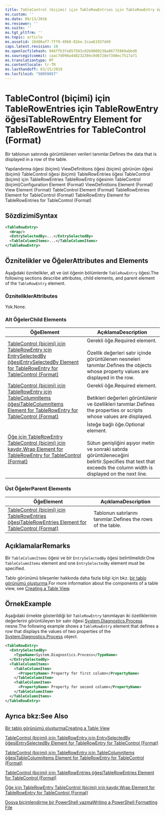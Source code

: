 ```yaml
---
title: TableControl (biçimi) için TableRowEntries için TableRowEntry öğesi | Microsoft Docs
ms.custom: ''
ms.date: 09/13/2016
ms.reviewer: ''
ms.suite: ''
ms.tgt_pltfrm: ''
ms.topic: article
ms.assetid: 18d86af7-7ff9-4968-81be-2caa61937d49
caps.latest.revision: 10
ms.openlocfilehash: 946ffb3fe857503c02b9000238a86775969abbd6
ms.sourcegitcommit: caac7d098a448232304c9d6728e7340ec7517a71
ms.translationtype: MT
ms.contentlocale: tr-TR
ms.lasthandoff: 03/15/2019
ms.locfileid: "58059857"
---
```

# <a name="tablerowentry-element-for-tablerowentries-for-tablecontrol-format"></a><span data-ttu-id="08fa2-102">TableControl (biçimi) için TableRowEntries için TableRowEntry öğesi</span><span class="sxs-lookup"><span data-stu-id="08fa2-102">TableRowEntry Element for TableRowEntries for TableControl (Format)</span></span>

<span data-ttu-id="08fa2-103">Bir tablonun satırında görüntülenen verileri tanımlar.</span><span class="sxs-lookup"><span data-stu-id="08fa2-103">Defines the data that is displayed in a row of the table.</span></span>

<span data-ttu-id="08fa2-104">Yapılandırma öğesi (biçimi) ViewDefinitions öğesi (biçimi) görünüm öğesi (biçimi) TableControl öğesi (biçimi) TableRowEntries öğesi TableControl (biçimi) için TableRowEntries TableRowEntry öğesinin TableControl (biçimi)</span><span class="sxs-lookup"><span data-stu-id="08fa2-104">Configuration Element (Format) ViewDefinitions Element (Format) View Element (Format) TableControl Element (Format) TableRowEntries Element for TableControl (Format) TableRowEntry Element for TableRowEntries for TableControl (Format)</span></span>

## <a name="syntax"></a><span data-ttu-id="08fa2-105">Sözdizimi</span><span class="sxs-lookup"><span data-stu-id="08fa2-105">Syntax</span></span>

```xml
<TableRowEntry>
  <Wrap/>
  <EntrySelectedBy>...</EntrySelectedBy>
  <TableColumnItems>...</TableColumnItems>
</TableRowEntry>
```

## <a name="attributes-and-elements"></a><span data-ttu-id="08fa2-106">Öznitelikler ve Öğeler</span><span class="sxs-lookup"><span data-stu-id="08fa2-106">Attributes and Elements</span></span>

<span data-ttu-id="08fa2-107">Aşağıdaki öznitelikler, alt ve üst öğenin bölümlerde `TableRowEntry` öğesi.</span><span class="sxs-lookup"><span data-stu-id="08fa2-107">The following sections describe attributes, child elements, and parent element of the `TableRowEntry` element.</span></span>

### <a name="attributes"></a><span data-ttu-id="08fa2-108">Öznitelikler</span><span class="sxs-lookup"><span data-stu-id="08fa2-108">Attributes</span></span>

<span data-ttu-id="08fa2-109">Yok.</span><span class="sxs-lookup"><span data-stu-id="08fa2-109">None.</span></span>

### <a name="child-elements"></a><span data-ttu-id="08fa2-110">Alt Öğeler</span><span class="sxs-lookup"><span data-stu-id="08fa2-110">Child Elements</span></span>

|<span data-ttu-id="08fa2-111">Öğe</span><span class="sxs-lookup"><span data-stu-id="08fa2-111">Element</span></span>|<span data-ttu-id="08fa2-112">Açıklama</span><span class="sxs-lookup"><span data-stu-id="08fa2-112">Description</span></span>|
|-------------|-----------------|
|[<span data-ttu-id="08fa2-113">TableControl (biçimi) için TableRowEntry için EntrySelectedBy öğesi</span><span class="sxs-lookup"><span data-stu-id="08fa2-113">EntrySelectedBy Element for TableRowEntry for TableControl (Format)</span></span>](./entryselectedby-element-for-tablerowentry-for-tablecontrol-format.md)|<span data-ttu-id="08fa2-114">Gerekli öğe.</span><span class="sxs-lookup"><span data-stu-id="08fa2-114">Required element.</span></span><br /><br /> <span data-ttu-id="08fa2-115">Özellik değerleri satır içinde görüntülenen nesneleri tanımlar.</span><span class="sxs-lookup"><span data-stu-id="08fa2-115">Defines the objects whose property values are displayed in the row.</span></span>|
|[<span data-ttu-id="08fa2-116">TableControl (biçimi) için TableRowEntry için TableColumnItems öğesi</span><span class="sxs-lookup"><span data-stu-id="08fa2-116">TableColumnItems Element for TableRowEntry for TableControl (Format)</span></span>](./tablecolumnitems-element-for-tablerowentry-for-tablecontrol-format.md)|<span data-ttu-id="08fa2-117">Gerekli öğe.</span><span class="sxs-lookup"><span data-stu-id="08fa2-117">Required element.</span></span><br /><br /> <span data-ttu-id="08fa2-118">Betikleri değerleri görüntülenir ve özellikleri tanımlar.</span><span class="sxs-lookup"><span data-stu-id="08fa2-118">Defines the properties or scripts whose values are displayed.</span></span>|
|[<span data-ttu-id="08fa2-119">Öğe için TableRowEntry TableControl (biçimi) için kaydır.</span><span class="sxs-lookup"><span data-stu-id="08fa2-119">Wrap Element for TableRowEntry for TableControl (Format)</span></span>](./wrap-element-for-tablerowentry-for-tablecontrol-format.md)|<span data-ttu-id="08fa2-120">İsteğe bağlı öğe.</span><span class="sxs-lookup"><span data-stu-id="08fa2-120">Optional element.</span></span><br /><br /> <span data-ttu-id="08fa2-121">Sütun genişliğini aşıyor metin ve sonraki satırda görüntüleneceğini belirtir.</span><span class="sxs-lookup"><span data-stu-id="08fa2-121">Specifies that text that exceeds the column width is displayed on the next line.</span></span>|

### <a name="parent-elements"></a><span data-ttu-id="08fa2-122">Üst Öğeler</span><span class="sxs-lookup"><span data-stu-id="08fa2-122">Parent Elements</span></span>

|<span data-ttu-id="08fa2-123">Öğe</span><span class="sxs-lookup"><span data-stu-id="08fa2-123">Element</span></span>|<span data-ttu-id="08fa2-124">Açıklama</span><span class="sxs-lookup"><span data-stu-id="08fa2-124">Description</span></span>|
|-------------|-----------------|
|[<span data-ttu-id="08fa2-125">TableControl (biçimi) için TableRowEntries öğesi</span><span class="sxs-lookup"><span data-stu-id="08fa2-125">TableRowEntries Element for TableControl (Format)</span></span>](./tablerowentries-element-for-tablecontrol-format.md)|<span data-ttu-id="08fa2-126">Tablonun satırlarını tanımlar.</span><span class="sxs-lookup"><span data-stu-id="08fa2-126">Defines the rows of the table.</span></span>|

## <a name="remarks"></a><span data-ttu-id="08fa2-127">Açıklamalar</span><span class="sxs-lookup"><span data-stu-id="08fa2-127">Remarks</span></span>

<span data-ttu-id="08fa2-128">Bir `TableColumnItems` öğesi ve bir `EntrySelectedBy` öğesi belirtilmelidir.</span><span class="sxs-lookup"><span data-stu-id="08fa2-128">One `TableColumnItems` element and one `EntrySelectedBy` element must be specified.</span></span>

<span data-ttu-id="08fa2-129">Tablo görünümü bileşenler hakkında daha fazla bilgi için bkz. [bir tablo görünümü oluşturma](./creating-a-table-view.md).</span><span class="sxs-lookup"><span data-stu-id="08fa2-129">For more information about the components of a table view, see [Creating a Table View](./creating-a-table-view.md).</span></span>

## <a name="example"></a><span data-ttu-id="08fa2-130">Örnek</span><span class="sxs-lookup"><span data-stu-id="08fa2-130">Example</span></span>

<span data-ttu-id="08fa2-131">Aşağıdaki örnekte gösterildiği bir `TableRowEntry` tanımlayan iki özelliklerinin değerlerini görüntüleyen bir satır öğesi [System.Diagnostics.Process](/dotnet/api/System.Diagnostics.Process) nesne.</span><span class="sxs-lookup"><span data-stu-id="08fa2-131">The following example shows a `TableRowEntry` element that defines a row that displays the values of two properties of the [System.Diagnostics.Process](/dotnet/api/System.Diagnostics.Process) object.</span></span>

```xml
<TableRowEntry>
  <EntrySelectedBy>
    <TypeName>System.Diagnostics.Process</TypeName>
  </EntrySelectedBy>
  <TableColumnItems>
    <TableColumnItem>
      <PropertyName> Property for first column</PropertyName>
    </TableColumnItem>
    <TableColumnItem>
      <PropertyName> Property for second column</PropertyName>
    </TableColumnItem>
  </TableColumnItems>
</TableRowEntry>
```

## <a name="see-also"></a><span data-ttu-id="08fa2-132">Ayrıca bkz:</span><span class="sxs-lookup"><span data-stu-id="08fa2-132">See Also</span></span>

[<span data-ttu-id="08fa2-133">Bir tablo görünümü oluşturma</span><span class="sxs-lookup"><span data-stu-id="08fa2-133">Creating a Table View</span></span>](./creating-a-table-view.md)

[<span data-ttu-id="08fa2-134">TableControl (biçimi) için TableRowEntry için EntrySelectedBy öğesi</span><span class="sxs-lookup"><span data-stu-id="08fa2-134">EntrySelectedBy Element for TableRowEntry for TableControl (Format)</span></span>](./entryselectedby-element-for-tablerowentry-for-tablecontrol-format.md)

[<span data-ttu-id="08fa2-135">TableControl (biçimi) için TableRowEntry için TableColumnItems öğesi</span><span class="sxs-lookup"><span data-stu-id="08fa2-135">TableColumnItems Element for TableRowEntry for TableControl (Format)</span></span>](./tablecolumnitems-element-for-tablerowentry-for-tablecontrol-format.md)

[<span data-ttu-id="08fa2-136">TableControl (biçimi) için TableRowEntries öğesi</span><span class="sxs-lookup"><span data-stu-id="08fa2-136">TableRowEntries Element for TableControl (Format)</span></span>](./tablerowentries-element-for-tablecontrol-format.md)

[<span data-ttu-id="08fa2-137">Öğe için TableRowEntry TableControl (biçimi) için kaydır.</span><span class="sxs-lookup"><span data-stu-id="08fa2-137">Wrap Element for TableRowEntry for TableControl (Format)</span></span>](./wrap-element-for-tablerowentry-for-tablecontrol-format.md)

[<span data-ttu-id="08fa2-138">Dosya biçimlendirme bir PowerShell yazma</span><span class="sxs-lookup"><span data-stu-id="08fa2-138">Writing a PowerShell Formatting File</span></span>](./writing-a-powershell-formatting-file.md)
